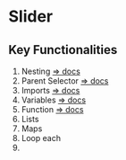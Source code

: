 # Slider

## Key Functionalities

1. Nesting [=> docs](https://sass-lang.com/documentation/style-rules#nesting)
2. Parent Selector [=> docs](https://sass-lang.com/documentation/style-rules/parent-selector) 
3. Imports [=> docs](https://sass-lang.com/documentation/at-rules/import)
4. Variables [=> docs](https://sass-lang.com/documentation/variables)
5. Function [=> docs](https://sass-lang.com/documentation/values/functions)
6. Lists
7. Maps
8. Loop each
9. 